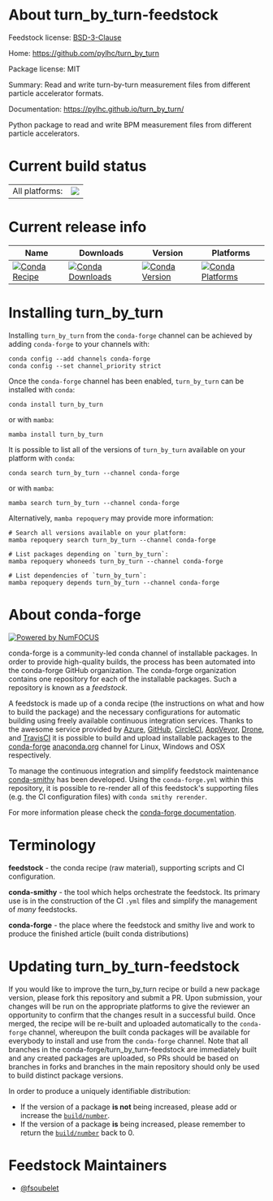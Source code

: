 About turn_by_turn-feedstock
============================

Feedstock license: [BSD-3-Clause](https://github.com/conda-forge/turn_by_turn-feedstock/blob/main/LICENSE.txt)

Home: https://github.com/pylhc/turn_by_turn

Package license: MIT

Summary: Read and write turn-by-turn measurement files from different particle accelerator formats.

Documentation: https://pylhc.github.io/turn_by_turn/

Python package to read and write BPM measurement files from different particle accelerators.


Current build status
====================


<table><tr><td>All platforms:</td>
    <td>
      <a href="https://dev.azure.com/conda-forge/feedstock-builds/_build/latest?definitionId=14604&branchName=main">
        <img src="https://dev.azure.com/conda-forge/feedstock-builds/_apis/build/status/turn_by_turn-feedstock?branchName=main">
      </a>
    </td>
  </tr>
</table>

Current release info
====================

| Name | Downloads | Version | Platforms |
| --- | --- | --- | --- |
| [![Conda Recipe](https://img.shields.io/badge/recipe-turn_by_turn-green.svg)](https://anaconda.org/conda-forge/turn_by_turn) | [![Conda Downloads](https://img.shields.io/conda/dn/conda-forge/turn_by_turn.svg)](https://anaconda.org/conda-forge/turn_by_turn) | [![Conda Version](https://img.shields.io/conda/vn/conda-forge/turn_by_turn.svg)](https://anaconda.org/conda-forge/turn_by_turn) | [![Conda Platforms](https://img.shields.io/conda/pn/conda-forge/turn_by_turn.svg)](https://anaconda.org/conda-forge/turn_by_turn) |

Installing turn_by_turn
=======================

Installing `turn_by_turn` from the `conda-forge` channel can be achieved by adding `conda-forge` to your channels with:

```
conda config --add channels conda-forge
conda config --set channel_priority strict
```

Once the `conda-forge` channel has been enabled, `turn_by_turn` can be installed with `conda`:

```
conda install turn_by_turn
```

or with `mamba`:

```
mamba install turn_by_turn
```

It is possible to list all of the versions of `turn_by_turn` available on your platform with `conda`:

```
conda search turn_by_turn --channel conda-forge
```

or with `mamba`:

```
mamba search turn_by_turn --channel conda-forge
```

Alternatively, `mamba repoquery` may provide more information:

```
# Search all versions available on your platform:
mamba repoquery search turn_by_turn --channel conda-forge

# List packages depending on `turn_by_turn`:
mamba repoquery whoneeds turn_by_turn --channel conda-forge

# List dependencies of `turn_by_turn`:
mamba repoquery depends turn_by_turn --channel conda-forge
```


About conda-forge
=================

[![Powered by
NumFOCUS](https://img.shields.io/badge/powered%20by-NumFOCUS-orange.svg?style=flat&colorA=E1523D&colorB=007D8A)](https://numfocus.org)

conda-forge is a community-led conda channel of installable packages.
In order to provide high-quality builds, the process has been automated into the
conda-forge GitHub organization. The conda-forge organization contains one repository
for each of the installable packages. Such a repository is known as a *feedstock*.

A feedstock is made up of a conda recipe (the instructions on what and how to build
the package) and the necessary configurations for automatic building using freely
available continuous integration services. Thanks to the awesome service provided by
[Azure](https://azure.microsoft.com/en-us/services/devops/), [GitHub](https://github.com/),
[CircleCI](https://circleci.com/), [AppVeyor](https://www.appveyor.com/),
[Drone](https://cloud.drone.io/welcome), and [TravisCI](https://travis-ci.com/)
it is possible to build and upload installable packages to the
[conda-forge](https://anaconda.org/conda-forge) [anaconda.org](https://anaconda.org/)
channel for Linux, Windows and OSX respectively.

To manage the continuous integration and simplify feedstock maintenance
[conda-smithy](https://github.com/conda-forge/conda-smithy) has been developed.
Using the ``conda-forge.yml`` within this repository, it is possible to re-render all of
this feedstock's supporting files (e.g. the CI configuration files) with ``conda smithy rerender``.

For more information please check the [conda-forge documentation](https://conda-forge.org/docs/).

Terminology
===========

**feedstock** - the conda recipe (raw material), supporting scripts and CI configuration.

**conda-smithy** - the tool which helps orchestrate the feedstock.
                   Its primary use is in the construction of the CI ``.yml`` files
                   and simplify the management of *many* feedstocks.

**conda-forge** - the place where the feedstock and smithy live and work to
                  produce the finished article (built conda distributions)


Updating turn_by_turn-feedstock
===============================

If you would like to improve the turn_by_turn recipe or build a new
package version, please fork this repository and submit a PR. Upon submission,
your changes will be run on the appropriate platforms to give the reviewer an
opportunity to confirm that the changes result in a successful build. Once
merged, the recipe will be re-built and uploaded automatically to the
`conda-forge` channel, whereupon the built conda packages will be available for
everybody to install and use from the `conda-forge` channel.
Note that all branches in the conda-forge/turn_by_turn-feedstock are
immediately built and any created packages are uploaded, so PRs should be based
on branches in forks and branches in the main repository should only be used to
build distinct package versions.

In order to produce a uniquely identifiable distribution:
 * If the version of a package **is not** being increased, please add or increase
   the [``build/number``](https://docs.conda.io/projects/conda-build/en/latest/resources/define-metadata.html#build-number-and-string).
 * If the version of a package **is** being increased, please remember to return
   the [``build/number``](https://docs.conda.io/projects/conda-build/en/latest/resources/define-metadata.html#build-number-and-string)
   back to 0.

Feedstock Maintainers
=====================

* [@fsoubelet](https://github.com/fsoubelet/)

